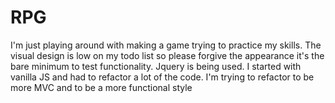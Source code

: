 # RPG
I'm just playing around with making a game trying to practice my skills.
The visual design is low on my todo list so please forgive the appearance it's the bare minimum to test functionality.
Jquery is being used. I started with vanilla JS and had to refactor a lot of the code.
I'm trying to refactor to be more MVC and to be a more functional style
